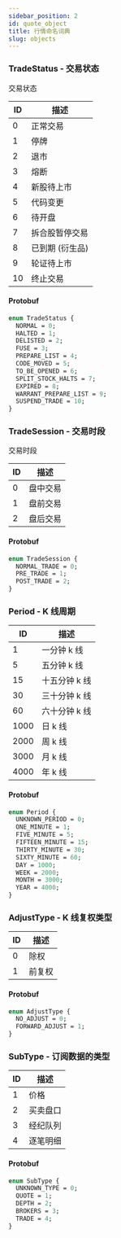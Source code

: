 ```yaml
---
sidebar_position: 2
id: quote_object
title: 行情命名词典
slug: objects
---
```


### TradeStatus - 交易状态

交易状态

| ID  | 描述            |
| --- | --------------- |
| 0   | 正常交易        |
| 1   | 停牌            |
| 2   | 退市            |
| 3   | 熔断            |
| 4   | 新股待上市      |
| 5   | 代码变更        |
| 6   | 待开盘          |
| 7   | 拆合股暂停交易  |
| 8   | 已到期 (衍生品) |
| 9   | 轮证待上市      |
| 10  | 终止交易        |

#### Protobuf

```protobuf
enum TradeStatus {
  NORMAL = 0;
  HALTED = 1;
  DELISTED = 2;
  FUSE = 3;
  PREPARE_LIST = 4;
  CODE_MOVED = 5;
  TO_BE_OPENED = 6;
  SPLIT_STOCK_HALTS = 7;
  EXPIRED = 8;
  WARRANT_PREPARE_LIST = 9;
  SUSPEND_TRADE = 10;
}
```

### TradeSession - 交易时段

交易时段

| ID  | 描述     |
| --- | -------- |
| 0   | 盘中交易 |
| 1   | 盘前交易 |
| 2   | 盘后交易 |

#### Protobuf

```protobuf
enum TradeSession {
  NORMAL_TRADE = 0;
  PRE_TRADE = 1;
  POST_TRADE = 2;
}
```

### Period - K 线周期

| ID   | 描述          |
| ---- | ------------- |
| 1    | 一分钟 k 线   |
| 5    | 五分钟 k 线   |
| 15   | 十五分钟 k 线 |
| 30   | 三十分钟 k 线 |
| 60   | 六十分钟 k 线 |
| 1000 | 日 k 线       |
| 2000 | 周 k 线       |
| 3000 | 月 k 线       |
| 4000 | 年 k 线       |

#### Protobuf

```protobuf
enum Period {
  UNKNOWN_PERIOD = 0;
  ONE_MINUTE = 1;
  FIVE_MINUTE = 5;
  FIFTEEN_MINUTE = 15;
  THIRTY_MINUTE = 30;
  SIXTY_MINUTE = 60;
  DAY = 1000;
  WEEK = 2000;
  MONTH = 3000;
  YEAR = 4000;
}
```

### AdjustType - K 线复权类型

| ID  | 描述   |
| --- | ------ |
| 0   | 除权   |
| 1   | 前复权 |

#### Protobuf

```protobuf
enum AdjustType {
  NO_ADJUST = 0;
  FORWARD_ADJUST = 1;
}
```

### SubType - 订阅数据的类型

| ID  | 描述     |
| --- | -------- |
| 1   | 价格     |
| 2   | 买卖盘口 |
| 3   | 经纪队列 |
| 4   | 逐笔明细 |

#### Protobuf

```protobuf
enum SubType {
  UNKNOWN_TYPE = 0;
  QUOTE = 1;
  DEPTH = 2;
  BROKERS = 3;
  TRADE = 4;
}
```
